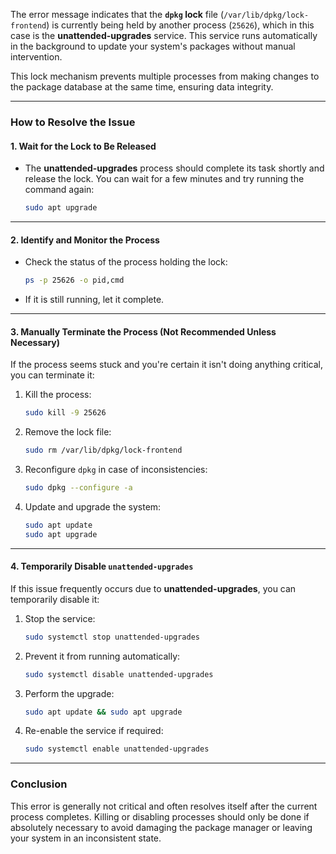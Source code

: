 The error message indicates that the **`dpkg` lock** file (`/var/lib/dpkg/lock-frontend`) is currently being held by another process (`25626`), which in this case is the **unattended-upgrades** service. This service runs automatically in the background to update your system's packages without manual intervention. 

This lock mechanism prevents multiple processes from making changes to the package database at the same time, ensuring data integrity.

---

### **How to Resolve the Issue**

#### **1. Wait for the Lock to Be Released**
- The **unattended-upgrades** process should complete its task shortly and release the lock. You can wait for a few minutes and try running the command again:
  ```bash
  sudo apt upgrade
  ```

---

#### **2. Identify and Monitor the Process**
- Check the status of the process holding the lock:
  ```bash
  ps -p 25626 -o pid,cmd
  ```
- If it is still running, let it complete. 

---

#### **3. Manually Terminate the Process (Not Recommended Unless Necessary)**
If the process seems stuck and you're certain it isn't doing anything critical, you can terminate it:
1. Kill the process:
   ```bash
   sudo kill -9 25626
   ```
2. Remove the lock file:
   ```bash
   sudo rm /var/lib/dpkg/lock-frontend
   ```
3. Reconfigure `dpkg` in case of inconsistencies:
   ```bash
   sudo dpkg --configure -a
   ```
4. Update and upgrade the system:
   ```bash
   sudo apt update
   sudo apt upgrade
   ```

---

#### **4. Temporarily Disable `unattended-upgrades`**
If this issue frequently occurs due to **unattended-upgrades**, you can temporarily disable it:
1. Stop the service:
   ```bash
   sudo systemctl stop unattended-upgrades
   ```
2. Prevent it from running automatically:
   ```bash
   sudo systemctl disable unattended-upgrades
   ```
3. Perform the upgrade:
   ```bash
   sudo apt update && sudo apt upgrade
   ```
4. Re-enable the service if required:
   ```bash
   sudo systemctl enable unattended-upgrades
   ```

---

### **Conclusion**
This error is generally not critical and often resolves itself after the current process completes. Killing or disabling processes should only be done if absolutely necessary to avoid damaging the package manager or leaving your system in an inconsistent state.
